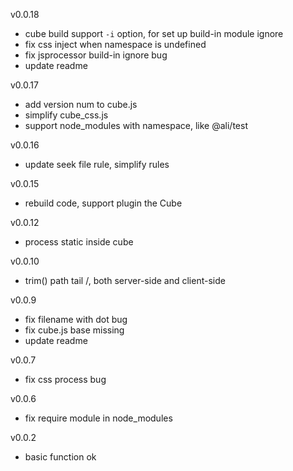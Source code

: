 v0.0.18
  * cube build support `-i` option, for set up build-in module ignore
  * fix css inject when namespace is undefined
  * fix jsprocessor build-in ignore bug
  * update readme

v0.0.17
  * add version num to cube.js
  * simplify cube_css.js
  * support node_modules with namespace, like @ali/test

v0.0.16
  * update seek file rule, simplify rules

v0.0.15
  * rebuild code, support plugin the Cube

v0.0.12
  * process static inside cube

v0.0.10
  * trim() path tail /, both server-side and client-side

v0.0.9
  * fix filename with dot bug
  * fix cube.js base missing
  * update readme

v0.0.7
  * fix css process bug

v0.0.6
  * fix require module in node_modules

v0.0.2
  * basic function ok